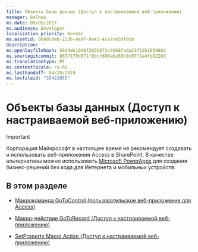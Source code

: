 ```yaml
---
title: Объекты базы данных (Доступ к настраиваемой веб-приложению)
manager: kelbow
ms.date: 09/05/2017
ms.audience: Developer
localization_priority: Normal
ms.assetid: 069dc9eb-2136-4a9f-9a43-4ca7ce50f9c8
description: ''
ms.openlocfilehash: 58d4de1096f285b873c9268fada23f12b1659802
ms.sourcegitcommit: 8657170d071f9bcf680aba50b9c07f2a4fb82283
ms.translationtype: MT
ms.contentlocale: ru-RU
ms.lasthandoff: 04/28/2019
ms.locfileid: "33421055"
---
```

# <a name="database-objects-access-custom-web-app"></a>Объекты базы данных (Доступ к настраиваемой веб-приложению)

> [!IMPORTANT]
> Корпорация Майкрософт в настоящее время не рекомендует создавать и использовать веб-приложения Access в SharePoint. В качестве альтернативы можно использовать [Microsoft PowerApps](https://powerapps.microsoft.com/en-us/) для создания бизнес-решений без кода для Интернета и мобильных устройств. 
  
## <a name="in-this-section"></a>В этом разделе

- [Макрокоманда GoToControl (пользовательское веб-приложение для Access)](gotocontrol-macro-action-access-custom-web-app.md)
    
- [Макро-действие GoToRecord (Доступ к настраиваемой веб-приложению)](gotorecord-macro-action-access-custom-web-app.md)
    
- [SetProperty Macro Action (Доступ к настраиваемой веб-приложению)](setproperty-macro-action-access-custom-web-app.md)
    

